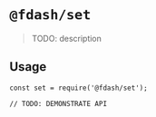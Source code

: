# `@fdash/set`

> TODO: description

## Usage

```
const set = require('@fdash/set');

// TODO: DEMONSTRATE API
```
